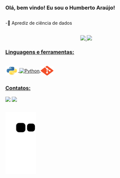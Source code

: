 ### Olá, bem vindo! Eu sou o Humberto Araújo!

##
-🌱 Aprediz de ciência de dados

##

<div align="center">
  <a href="https://github.com/Humbero">
  <img height="180em" src="https://github-readme-stats.vercel.app/api?username=Humbero&show_icons=true&theme=tokyonight&include_all_commits=true&count_private=true"/>
  <img height="180em" src="https://github-readme-stats.vercel.app/api/top-langs/?username=Humbero&layout=compact&langs_count=7&theme=tokyonight"/>
</div>


### Linguagens e ferramentas:

<div style="display: inline_block"><br>
<img align="center" alt="Python" height="30" width="40"
src="https://raw.githubusercontent.com/devicons/devicon/master/icons/python/python-original.svg">
<img align="center" alt="Python" height="30" width="40"
src="https://cdn.discordapp.com/attachments/1029608736920186904/1029617210727079956/vscode.png">
  <img align="center" alt="Git" height="30" width="40" src="https://raw.githubusercontent.com/devicons/devicon/master/icons/git/git-original.svg ">
</div>

          
##

### Contatos:
<div>

  <a href = "mailto:humbertocorrea93@gmail.com"><img src="https://img.shields.io/badge/-Gmail-%23333?style=for-the-badge&logo=gmail&logoColor=white" target="_blank"></a>
  <a href="https://www.linkedin.com/in/humberto-c-ara%C3%BAjo-743110b6/" target="_blank"><img src="https://img.shields.io/badge/-LinkedIn-%230077B5?style=for-the-badge&logo=linkedin&logoColor=white" target="_blank"></a> 

##
 ![Snake animation](https://github.com/rafaballerini/rafaballerini/blob/output/github-contribution-grid-snake.svg)


